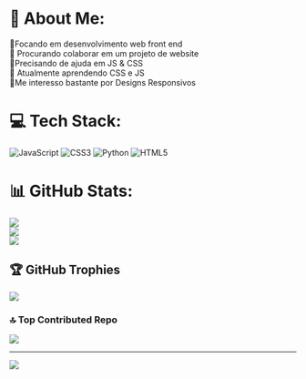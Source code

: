 # 💫 About Me:
🔭Focando em desenvolvimento web front end<br>👯 Procurando colaborar em um projeto de website<br>🤝Precisando de ajuda em JS & CSS<br>🌱 Atualmente aprendendo CSS e JS<br>💬Me interesso bastante por Designs Responsivos


# 💻 Tech Stack:
![JavaScript](https://img.shields.io/badge/javascript-%23323330.svg?style=for-the-badge&logo=javascript&logoColor=%23F7DF1E) ![CSS3](https://img.shields.io/badge/css3-%231572B6.svg?style=for-the-badge&logo=css3&logoColor=white) ![Python](https://img.shields.io/badge/python-3670A0?style=for-the-badge&logo=python&logoColor=ffdd54) ![HTML5](https://img.shields.io/badge/html5-%23E34F26.svg?style=for-the-badge&logo=html5&logoColor=white)
# 📊 GitHub Stats:
![](https://github-readme-stats.vercel.app/api?username=Jonatasdotdev&theme=dracula&hide_border=false&include_all_commits=true&count_private=true)<br/>
![](https://github-readme-streak-stats.herokuapp.com/?user=Jonatasdotdev&theme=dracula&hide_border=false)<br/>
![](https://github-readme-stats.vercel.app/api/top-langs/?username=Jonatasdotdev&theme=dracula&hide_border=false&include_all_commits=true&count_private=true&layout=compact)

## 🏆 GitHub Trophies
![](https://github-profile-trophy.vercel.app/?username=Jonatasdotdev&theme=dracula&no-frame=false&no-bg=false&margin-w=4)

### 🔝 Top Contributed Repo
![](https://github-contributor-stats.vercel.app/api?username=Jonatasdotdev&limit=5&theme=dark&combine_all_yearly_contributions=true)

---
[![](https://visitcount.itsvg.in/api?id=Jonatasdotdev&icon=2&color=10)](https://visitcount.itsvg.in)

<!-- Proudly created with GPRM ( https://gprm.itsvg.in ) -->